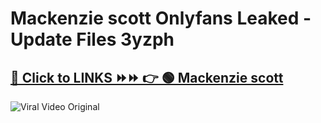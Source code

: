 
 # Mackenzie scott Onlyfans Leaked - Update Files 3yzph

## <h2><a href="https://clipsfans.com/Mackenzie_scott&ref=git">🔗 Click to LINKS ⏩⏩ 👉 🟢 Mackenzie scott </a></h2>

<a href="https://clipsfans.com/Mackenzie_scott&ref=git" rel="nofollow" data-target="animated-image.originalLink"><img src="https://i.ibb.co.com/xMMVF88/686577567.gif" alt="Viral Video Original" style="max-width: 100%; display: inline-block;" data-target="animated-image.originalImage"></a>

